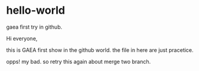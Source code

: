 # hello-world
gaea first try in github.

Hi everyone,

this is GAEA first show in the github world. the file in here are just pracetice.

opps! my bad. so retry this again about merge two branch.
